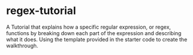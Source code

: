 # regex-tutorial
A Tutorial that explains how a specific regular expression, or regex, functions by breaking down each part of the expression and describing what it does. Using the template provided in the starter code to create the walkthrough.

